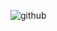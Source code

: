 ![github](https://img.shields.io/badge/GitHub-000000?style=for-the-badge&logo=GitHub&logoColor=white)